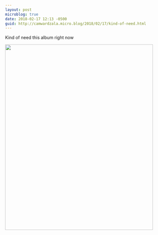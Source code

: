 ```yaml
---
layout: post
microblog: true
date: 2018-02-17 12:13 -0500
guid: http://camwardzala.micro.blog/2018/02/17/kind-of-need.html
---
```

Kind of need this album right now

<img src="http://www.camwardzala.com/uploads/2018/807f8e4736.jpg" width="480" height="600" />
